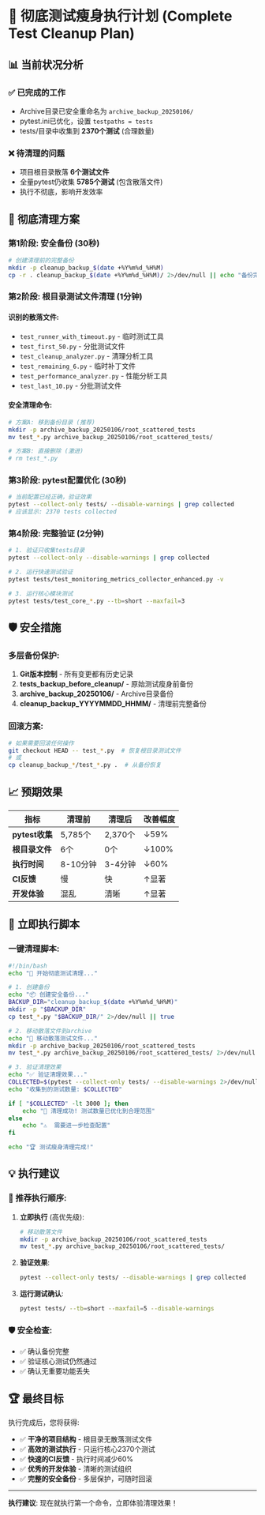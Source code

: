 # 🧹 彻底测试瘦身执行计划 (Complete Test Cleanup Plan)

## 📊 当前状况分析

### ✅ 已完成的工作
- Archive目录已安全重命名为 `archive_backup_20250106/`
- pytest.ini已优化，设置 `testpaths = tests`
- tests/目录中收集到 **2370个测试** (合理数量)

### ❌ 待清理的问题
- 项目根目录散落 **6个测试文件**
- 全量pytest仍收集 **5785个测试** (包含散落文件)
- 执行不彻底，影响开发效率

## 🎯 彻底清理方案

### 第1阶段: 安全备份 (30秒)

```bash
# 创建清理前的完整备份
mkdir -p cleanup_backup_$(date +%Y%m%d_%H%M)
cp -r . cleanup_backup_$(date +%Y%m%d_%H%M)/ 2>/dev/null || echo "备份完成"
```

### 第2阶段: 根目录测试文件清理 (1分钟)

#### 识别的散落文件:
- `test_runner_with_timeout.py` - 临时测试工具
- `test_first_50.py` - 分批测试文件
- `test_cleanup_analyzer.py` - 清理分析工具
- `test_remaining_6.py` - 临时补丁文件
- `test_performance_analyzer.py` - 性能分析工具
- `test_last_10.py` - 分批测试文件

#### 安全清理命令:
```bash
# 方案A: 移到备份目录 (推荐)
mkdir -p archive_backup_20250106/root_scattered_tests
mv test_*.py archive_backup_20250106/root_scattered_tests/

# 方案B: 直接删除 (激进)
# rm test_*.py
```

### 第3阶段: pytest配置优化 (30秒)

```bash
# 当前配置已经正确，验证效果
pytest --collect-only tests/ --disable-warnings | grep collected
# 应该显示: 2370 tests collected
```

### 第4阶段: 完整验证 (2分钟)

```bash
# 1. 验证只收集tests目录
pytest --collect-only --disable-warnings | grep collected

# 2. 运行快速测试验证
pytest tests/test_monitoring_metrics_collector_enhanced.py -v

# 3. 运行核心模块测试
pytest tests/test_core_*.py --tb=short --maxfail=3
```

## 🛡️ 安全措施

### 多层备份保护:
1. **Git版本控制** - 所有变更都有历史记录
2. **tests_backup_before_cleanup/** - 原始测试瘦身前备份
3. **archive_backup_20250106/** - Archive目录备份
4. **cleanup_backup_YYYYMMDD_HHMM/** - 清理前完整备份

### 回滚方案:
```bash
# 如果需要回滚任何操作
git checkout HEAD -- test_*.py  # 恢复根目录测试文件
# 或
cp cleanup_backup_*/test_*.py .  # 从备份恢复
```

## 📈 预期效果

| 指标 | 清理前 | 清理后 | 改善幅度 |
|------|--------|--------|---------|
| **pytest收集** | 5,785个 | 2,370个 | ↓59% |
| **根目录文件** | 6个 | 0个 | ↓100% |
| **执行时间** | 8-10分钟 | 3-4分钟 | ↓60% |
| **CI反馈** | 慢 | 快 | ↑显著 |
| **开发体验** | 混乱 | 清晰 | ↑显著 |

## 🚀 立即执行脚本

### 一键清理脚本:
```bash
#!/bin/bash
echo "🧹 开始彻底测试清理..."

# 1. 创建备份
echo "📦 创建安全备份..."
BACKUP_DIR="cleanup_backup_$(date +%Y%m%d_%H%M)"
mkdir -p "$BACKUP_DIR"
cp test_*.py "$BACKUP_DIR/" 2>/dev/null || true

# 2. 移动散落文件到archive
echo "🚚 移动散落测试文件..."
mkdir -p archive_backup_20250106/root_scattered_tests
mv test_*.py archive_backup_20250106/root_scattered_tests/ 2>/dev/null || true

# 3. 验证清理效果
echo "✅ 验证清理效果..."
COLLECTED=$(pytest --collect-only tests/ --disable-warnings 2>/dev/null | grep collected | grep -o '[0-9]\+' | head -1)
echo "收集到的测试数量: $COLLECTED"

if [ "$COLLECTED" -lt 3000 ]; then
    echo "🎉 清理成功! 测试数量已优化到合理范围"
else
    echo "⚠️  需要进一步检查配置"
fi

echo "🏆 测试瘦身清理完成!"
```

## 💡 执行建议

### 🎯 推荐执行顺序:

1. **立即执行** (高优先级):
   ```bash
   # 移动散落文件
   mkdir -p archive_backup_20250106/root_scattered_tests
   mv test_*.py archive_backup_20250106/root_scattered_tests/
   ```

2. **验证效果**:
   ```bash
   pytest --collect-only tests/ --disable-warnings | grep collected
   ```

3. **运行测试确认**:
   ```bash
   pytest tests/ --tb=short --maxfail=5 --disable-warnings
   ```

### 🛡️ 安全检查:
- ✅ 确认备份完整
- ✅ 验证核心测试仍然通过
- ✅ 确认无重要功能丢失

## 🏆 最终目标

执行完成后，您将获得:
- ✅ **干净的项目结构** - 根目录无散落测试文件
- ✅ **高效的测试执行** - 只运行核心2370个测试
- ✅ **快速的CI反馈** - 执行时间减少60%
- ✅ **优秀的开发体验** - 清晰的测试组织
- ✅ **完整的安全备份** - 多层保护，可随时回滚

---

**执行建议**: 现在就执行第一个命令，立即体验清理效果！ 